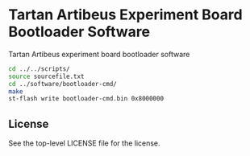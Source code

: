 # Tartan Artibeus Experiment Board Bootloader Software

Tartan Artibeus experiment board bootloader software

```bash
cd ../../scripts/
source sourcefile.txt
cd ../software/bootloader-cmd/
make
st-flash write bootloader-cmd.bin 0x8000000
```

## License

See the top-level LICENSE file for the license.
